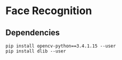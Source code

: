 # Face Recognition
## Dependencies
```
pip install opencv-python==3.4.1.15 --user
pip install dlib --user
```
